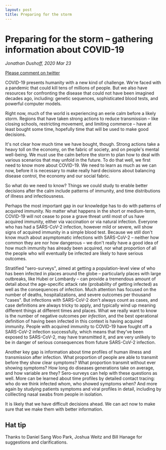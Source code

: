 ```yaml
---
layout: post
title: Preparing for the storm
---
```


# Preparing for the storm – gathering information about COVID-19

_Jonathan Dushoff, 2020 Mar 23_

[Please comment on twitter](https://twitter.com/jd_mathbio/status/1242100169786753024)

COVID-19 presents humanity with a new kind of challenge. We're faced with a pandemic that could kill tens of millions of people. But we also have resources for confronting the disease that could not have been imagined decades ago, including: genetic sequences, sophisticated blood tests, and powerful computer models.

Right now, much of the world is experiencing an eerie calm before a likely storm. Regions that have taken strong actions to reduce transmission – like closing schools, restricting movement, and limiting commerce – have at least bought some time, hopefully time that will be used to make good decisions.

It's not clear how much time we have bought, though. Strong actions take a heavy toll on the economy, on the fabric of society, and on people's mental well-being. We must use the calm before the storm to plan how to deal with various scenarios that may unfold in the future. To do that well, we first need to know more about COVID-19. We need to learn as much as we can now, before it is necessary to make really hard decisions about balancing disease control, the economy and our social fabric.

So what do we need to know? Things we could study to enable better decisions after the calm include patterns of immunity, and time distributions of illness and infectiousness. 

Perhaps the most important gap in our knowledge has to do with patterns of acquired immunity. No matter what happens in the short or medium-term, COVID-19 will not cease to pose a grave threat until most of us have acquired immunity, either via vaccination or via natural infection. 
Everyone who has had a SARS-CoV-2 infection, however mild or severe, will show signs of acquired immunity in a simple blood test.
Because we still don't know much about asymptomatic infections with SARS-CoV-2 – neither how common they are nor how dangerous – we don't really have a good idea of how much immunity has already been acquired, nor what proportion of all the people who will eventually be infected are likely to have serious outcomes.

Stratified "sero-surveys", aimed at getting a population-level view of who has been infected in places around the globe – particularly places with large outbreaks, like Hubei or Lombardy – can provide a tremendous amount of detail about the age-specific attack rate (probability of getting infected) as well as the consequences of infection.
Much attention has focused on the number of deaths, hospitalizations, and severe outcomes per thousand "cases". But infections with SARS-CoV-2 don't always count as cases, and case definitions are always tricky to apply, and typically wind up meaning different things at different times and places. What we really want to know is the number of negative outcomes per _infection_, and the best operational definition of having been infected in this context is having acquired immunity. People with acquired immunity to COVID-19 have fought off a SARS-CoV-2 infection successfully, which means that they've been exposed to SARS-CoV-2, may have transmitted it, and are very unlikely to be in danger of serious consequences from future SARS-CoV-2 infection.

Another key gap is information about time profiles of human illness and transmission after infection. What proportion of people are able to transmit before they show clear symptoms? What proportion transmit without ever showing symptoms? How long do diseases generations take on average, and how variable are they? Sero-surveys can help with these questions as well. More can be learned about time profiles by detailed contact tracing: who do we think infected whom, who showed symptoms when? And more again by studying patients symptoms and viral profiles in detail, including by colllecting nasal swabs from people in isolation.

It is likely that we have difficult decisions ahead. We can act now to make sure that we make them with better information.

## Hat tip

Thanks to Daniel Sang Woo Park, Joshua Weitz and Bill Hanage for suggestions and clarifications.
